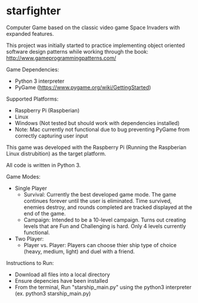 # starfighter

Computer Game based on the classic video game Space Invaders with expanded features.

This project was initially started to practice implementing object oriented software design patterns while working through the book: http://www.gameprogrammingpatterns.com/

Game Dependencies:
* Python 3 interpreter
* PyGame (https://www.pygame.org/wiki/GettingStarted)

Supported Platforms:
* Raspberry Pi (Raspberian)
* Linux
* Windows (Not tested but should work with dependencies installed)
* Note: Mac currently not functional due to bug preventing PyGame from correctly capturing user input

This game was developed with the Raspberry Pi (Running the Raspberian Linux distrubition) as the target platform.

All code is written in Python 3.

Game Modes:
* Single Player
  * Survival: Currently the best developed game mode. The game continues forever until the user is eliminated. Time survived, enemies destroy, and rounds completed are tracked displayed at the end of the game.
  * Campaign: Intended to be a 10-level campaign. Turns out creating levels that are Fun and Challenging is hard. Only 4 levels currently functional.
* Two Player:
  * Player vs. Player: Players can choose thier ship type of choice (heavy, medium, light) and duel with a friend. 

Instructions to Run:
* Download all files into a local directory
* Ensure depencies have been installed
* From the terminal, Run "starship_main.py" using the python3 interpreter (ex. python3 starship_main.py)
